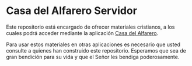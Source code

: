 # Casa del Alfarero Servidor

Este repositorio está encargado de ofrecer materiales cristianos, a los cuales podrá acceder mediante la aplicación [Casa del Alfarero](https://www.apklis.cu/).

Para usar estos materiales en otras aplicaciones es necesario que usted consulte a quienes han construido este repositorio.
Esperamos que sea de gran bendición para su vida y que el Señor les bendiga poderosamente.